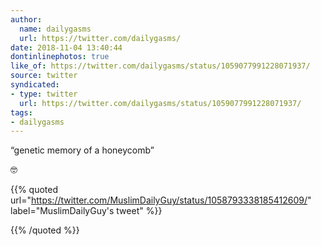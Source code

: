 ```yaml
---
author:
  name: dailygasms
  url: https://twitter.com/dailygasms/
date: 2018-11-04 13:40:44
dontinlinephotos: true
like_of: https://twitter.com/dailygasms/status/1059077991228071937/
source: twitter
syndicated:
- type: twitter
  url: https://twitter.com/dailygasms/status/1059077991228071937/
tags:
- dailygasms
---
```


“genetic memory of a honeycomb”



🤓 

{{% quoted url="https://twitter.com/MuslimDailyGuy/status/1058793338185412609/" label="MuslimDailyGuy's tweet" %}}



{{% /quoted %}}